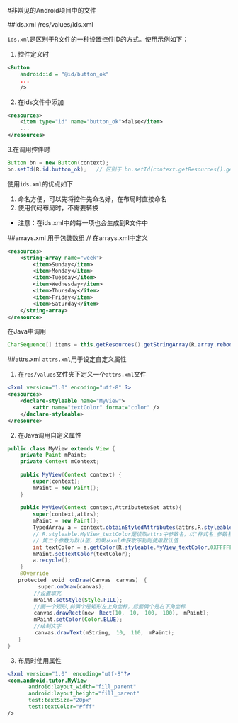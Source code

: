 #非常见的Android项目中的文件

##ids.xml
/res/values/ids.xml

`ids.xml`是区别于R文件的一种设置控件ID的方式。使用示例如下：
1. 控件定义时

```xml
<Button 
	android:id = "@id/button_ok"
	...
	/>
```
2. 在ids文件中添加

```xml
<resources>
    <item type="id" name="button_ok">false</item>
    ...
</resources>
```

3.在调用控件时

```java
Button bn = new Button(context);
bn.setId(R.id.button_ok);	// 区别于 bn.setId(context.getResources().getInteger(R.id.button_ok));
```

使用`ids.xml`的优点如下
1. 命名方便，可以先将控件先命名好，在布局时直接命名
2. 使用代码布局时，不需要转换
- 注意：在ids.xml中的每一项也会生成到R文件中

##arrays.xml
用于包装数组
// 在arrays.xml中定义
```xml
<resources>
    <string-array name="week">
        <item>Sunday</item>
        <item>Monday</item>
        <item>Tuesday</item>
        <item>Wednesday</item>
        <item>Thursday</item>
        <item>Friday</item>
        <item>Saturday</item>
    </string-array>
</resource>
```
在Java中调用
```java
CharSequence[] items = this.getResources().getStringArray(R.array.reboot_item);
```

##attrs.xml
`attrs.xml`用于设定自定义属性
1. 在`res/values`文件夹下定义一个`attrs.xml`文件
```xml
<?xml version="1.0" encoding="utf-8" ?>
<resources>
    <declare-styleable name="MyView">
        <attr name="textColor" format="color" />
    </declare-styleable>
</resource>
```
2. 在Java调用自定义属性
```java
public class MyView extends View {
    private Paint mPaint;
    private Context mContext;
    
    public MyView(Context context) {
        super(context);
        mPaint = new Paint();
    }
    
    public MyView(Context context,AttributeteSet atts){
        super(context,attrs);
        mPaint = new Paint();
        TypedArray a = context.obtainStyledAttributes(attrs,R.styleable.MyView);　
        // R.styleable.MyView_textColor是读取attrs中参数名，以"样式名_参数名"的形式
        // 第二个参数为默认值，如果从xml中获取不到则使用默认值
        int textColor = a.getColor(R.styleable.MyView_textColor,0XFFFFFFFF);
        mPaint.setTextColor(textColor);
        a.recycle();
    }
    @Override　　　　
　　protected　void　onDraw(Canvas　canvas)　{　　　　
        　super.onDraw(canvas);　　　　　
　　　　　//设置填充　　　　　
　　　　　mPaint.setStyle(Style.FILL);　　　　　　
　　　　　//画一个矩形,前俩个是矩形左上角坐标，后面俩个是右下角坐标　　　　　
　　　　　canvas.drawRect(new　Rect(10,　10,　100,　100),　mPaint);　　　　　　　　　
　　　　　mPaint.setColor(Color.BLUE);　　　　　
　　　　　//绘制文字　　　　　
　　　　  canvas.drawText(mString,　10,　110,　mPaint);　　　　　　　　    
　　}
}
```
3. 布局时使用属性
```xml
<?xml version="1.0"　encoding="utf-8"?>　　　
<com.android.tutor.MyView　　　
　　　　android:layout_width="fill_parent"　　　　
　　　　android:layout_height="fill_parent"　　　　
　　　　test:textSize="20px"　　
　　　　test:textColor="#fff"　　
/>　　　
```
